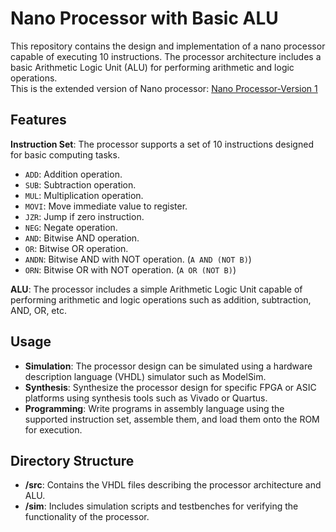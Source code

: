 # Nano Processor with Basic ALU

This repository contains the design and implementation of a nano processor capable of executing 10 instructions. The processor architecture includes a basic Arithmetic Logic Unit (ALU) for performing arithmetic and logic operations.    
This is the extended version of Nano processor: [Nano Processor-Version 1](https://github.com/InduwaraRathnayake/Nano-Processor.git)

## Features

**Instruction Set**: The processor supports a set of 10 instructions designed for basic computing tasks.
-    `ADD`: Addition operation.
-    `SUB`: Subtraction operation.
-    `MUL`: Multiplication operation.
-    `MOVI`: Move immediate value to register.
-   `JZR`: Jump if zero instruction.
-    `NEG`: Negate operation.
-    `AND`: Bitwise AND operation.
-    `OR`: Bitwise OR operation.
-    `ANDN`: Bitwise AND with NOT operation. (```A AND (NOT B)```)
-    `ORN`: Bitwise OR with NOT operation. (```A OR (NOT B)```)  

**ALU**: The processor includes a simple Arithmetic Logic Unit capable of performing arithmetic and logic operations such as addition, subtraction, AND, OR, etc.   

## Usage

- **Simulation**: The processor design can be simulated using a hardware description language (VHDL) simulator such as ModelSim.
- **Synthesis**: Synthesize the processor design for specific FPGA or ASIC platforms using synthesis tools such as Vivado or Quartus.
- **Programming**: Write programs in assembly language using the supported instruction set, assemble them, and load them onto the ROM for execution.

## Directory Structure

- **/src**: Contains the VHDL files describing the processor architecture and ALU.
- **/sim**: Includes simulation scripts and testbenches for verifying the functionality of the processor.
